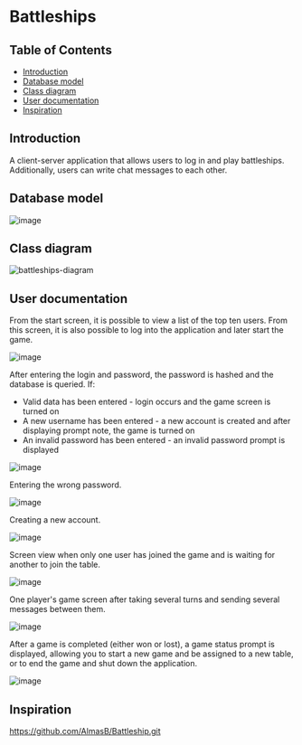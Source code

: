 # Battleships
## Table of Contents
* [Introduction](#introduction)
* [Database model](#database-model)
* [Class diagram](#class-diagram)
* [User documentation](#user-documentation)
* [Inspiration](#inspiration)
## Introduction
A client-server application that allows users to log in and play battleships. Additionally, users can write chat messages to each other.
## Database model
![image](https://user-images.githubusercontent.com/85128542/215051293-7bad4dfc-f90c-4a03-b5b7-c3a241e44942.png)
## Class diagram
![battleships-diagram](https://user-images.githubusercontent.com/85128542/215054761-1344b399-278c-47b1-9ce9-589493ea9703.png)
## User documentation
From the start screen, it is possible to view a list of the top ten users. From this screen, it is also possible to log into the application and later start the game.

![image](https://user-images.githubusercontent.com/85128542/215093504-247770e7-8c39-4227-af45-89a4c849f7ce.png)

After entering the login and password, the password is hashed and the database is queried. If:
- Valid data has been entered - login occurs and the game screen is turned on
- A new username has been entered - a new account is created and after displaying prompt note, the game is turned on
- An invalid password has been entered - an invalid password prompt is displayed

![image](https://user-images.githubusercontent.com/85128542/215094320-92783b0f-87ad-4123-b732-e75776495b15.png)

Entering the wrong password.

![image](https://user-images.githubusercontent.com/85128542/215094206-3e1ac818-c07c-4e96-8a30-87f36a3470fe.png)

Creating a new account.

![image](https://user-images.githubusercontent.com/85128542/215094461-7ccadaaa-8f33-4440-afc0-cecefa8a69ff.png)

Screen view when only one user has joined the game and is waiting for another to join the table.

![image](https://user-images.githubusercontent.com/85128542/215094939-5830cf20-d734-44f5-aa75-053d1e8d1a58.png)

One player's game screen after taking several turns and sending several messages between them.

![image](https://user-images.githubusercontent.com/85128542/215085376-c7fc0237-c459-49c0-a0e0-1552fc0700bc.png)

After a game is completed (either won or lost), a game status prompt is displayed, allowing you to start a new game and be assigned to a new table, or to end the game and shut down the application.

![image](https://user-images.githubusercontent.com/85128542/215085886-243a2fa1-1688-4872-b394-b97e62e9ec77.png)

## Inspiration
https://github.com/AlmasB/Battleship.git
